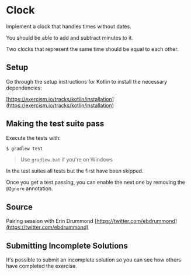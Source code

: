 # Clock

Implement a clock that handles times without dates.

You should be able to add and subtract minutes to it.

Two clocks that represent the same time should be equal to each other.

## Setup

Go through the setup instructions for Kotlin to install the necessary
dependencies:

[https://exercism.io/tracks/kotlin/installation](https://exercism.io/tracks/kotlin/installation)

## Making the test suite pass

Execute the tests with:

```bash
$ gradlew test
```

> Use `gradlew.bat` if you're on Windows

In the test suites all tests but the first have been skipped.

Once you get a test passing, you can enable the next one by removing the
`@Ignore` annotation.

## Source

Pairing session with Erin Drummond [https://twitter.com/ebdrummond](https://twitter.com/ebdrummond)

## Submitting Incomplete Solutions

It's possible to submit an incomplete solution so you can see how others have
completed the exercise.
